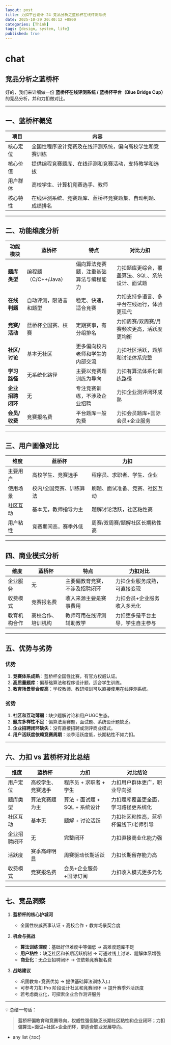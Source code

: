 ```yaml
---
layout: post
title: 力扣平台设计-24-竞品分析之蓝桥杯在线评测系统
date: 2025-10-29 20:40:12 +0800
categories: [Think]
tags: [design, system, life]
published: true
---
```



# chat

## 竞品分析之蓝桥杯

好的，我们来详细做一份 **蓝桥杯在线评测系统 / 蓝桥杯平台（Blue Bridge Cup）** 的竞品分析，并和力扣做对比。

---

## **一、蓝桥杯概览**

| 项目   | 内容                            |
| ---- | ----------------------------- |
| 核心定位 | 全国性程序设计竞赛及在线评测系统，偏向高校学生和竞赛训练  |
| 核心价值 | 提供编程竞赛题库、在线评测和竞赛活动，支持教学和选拔    |
| 用户群体 | 高校学生、计算机竞赛选手、教师               |
| 核心特性 | 在线评测系统、竞赛题库、蓝桥杯竞赛题集、自动判题、成绩排名 |

---

## **二、功能维度分析**

| 功能模块       | 蓝桥杯             | 特点                  | 对比力扣                      |
| ---------- | --------------- | ------------------- | ------------------------- |
| **题库类型**   | 编程题（C/C++/Java） | 偏向算法竞赛题，注重基础算法与编程能力 | 力扣题库更综合，覆盖算法、SQL、系统设计、面试题 |
| **在线判题**   | 自动评测，限语言和题型     | 稳定、快速，适合竞赛          | 力扣支持多语言、多平台在线运行，体验更现代     |
| **竞赛/活动**  | 蓝桥杯全国赛、校赛       | 定期赛事，有分组排名          | 力扣周赛/双周赛/月赛频次更高，活跃度更均衡    |
| **社区/讨论**  | 基本无社区           | 更多偏向校内老师和学生的内部交流    | 力扣社区活跃，题解和讨论体系完整          |
| **学习路径**   | 无系统化路径          | 主要以竞赛题训练为导向         | 力扣有算法体系化训练路径              |
| **企业招聘闭环** | 无               | 专注竞赛训练，不涉及企业招聘      | 力扣企业测评闭环成熟                |
| **会员/收费**  | 竞赛报名费           | 平台题库一般免费            | 力扣会员题库+国际会员+企业服务          |

---

## **三、用户画像对比**

| 维度   | 蓝桥杯          | 力扣               |
| ---- | ------------ | ---------------- |
| 主要用户 | 高校学生、竞赛选手    | 程序员、求职者、学生、企业    |
| 使用场景 | 校内/全国竞赛、训练算法 | 刷题、面试准备、竞赛、社区互动  |
| 社区互动 | 基本无，教师指导为主   | 题解讨论活跃，社区粘性高     |
| 用户粘性 | 竞赛期间高，赛季外低   | 周赛/双周赛/题解社区长期粘性高 |

---

## **四、商业模式分析**

| 维度     | 蓝桥杯       | 特点              | 力扣对比             |
| ------ | --------- | --------------- | ---------------- |
| 企业服务   | 无         | 主要偏教育竞赛，不涉及招聘闭环 | 力扣企业服务成熟，可直接变现   |
| 收费模式   | 竞赛报名费     | 收入来源主要是赛事费用     | 力扣会员+企业服务收入多元化   |
| 教育机构合作 | 高校合作、培训机构 | 教师可用在线评测辅助教学    | 力扣更多是平台主导，学生自主参与 |

---

## **五、优势与劣势**

### **优势**

1. **竞赛体系成熟**：蓝桥杯全国性比赛，有官方权威认证。
2. **高质量题库**：偏基础算法和程序设计题，适合学生训练。
3. **教育场景契合度高**：学校教师、教研培训可以直接使用在线评测系统。

### **劣势**

1. **社区和互动薄弱**：缺少题解讨论和用户UGC生态。
2. **题库多样性不足**：偏算法竞赛题，面试题、系统设计题缺乏。
3. **企业招聘闭环缺失**：没有直接招聘或测评商业模式。
4. **用户活跃度依赖竞赛周期**：淡季活跃度低，长期粘性不如力扣。

---

## **六、力扣 vs 蓝桥杯对比总结**

| 维度     | 蓝桥杯       | 力扣                    | 对比结论                |
| ------ | --------- | --------------------- | ------------------- |
| 用户定位   | 高校学生、竞赛选手 | 程序员 + 求职者 + 学生        | 力扣用户群体更广，职业导向强      |
| 题库类型   | 算法竞赛题为主   | 算法 + 面试题 + SQL + 系统设计 | 力扣题库覆盖更全面，学习路径更系统化  |
| 社区互动   | 基本无       | 题解 + 讨论活跃             | 力扣社区粘性高，蓝桥杯偏线下/老师引导 |
| 企业招聘闭环 | 无         | 完整闭环                  | 力扣直接商业化能力强          |
| 活跃度    | 赛季高峰明显    | 周赛驱动长期活跃              | 力扣长期留存能力高           |
| 收费模式   | 竞赛报名费     | 会员+企业服务+国际订阅          | 力扣收入模式更多元化          |

---

## **七、竞品洞察**

1. **蓝桥杯的核心护城河**

   * 全国性权威赛事认证 + 高校合作 + 教育场景契合度

2. **机会与挑战**

   * **算法训练深度**：基础好但难度中等偏低 → 高难度题库不足
   * **用户粘性**：缺乏社区和长期活跃机制 → 可通过线上讨论、题解体系增强
   * **商业化**：无企业招聘闭环 → 仅依赖竞赛报名费

3. **战略建议**

   * 巩固教育+竞赛优势 → 提供基础算法训练入口
   * 可参考力扣 Pro 阶段设计社区和竞赛闭环 → 提升赛季外活跃度
   * 若考虑商业化，可探索企业合作测评服务

---

💡 总结一句话：

> **蓝桥杯偏教育和竞赛导向，权威性强但缺乏长期社区粘性和企业闭环；力扣偏算法+面试+社区+企业闭环，更适合职业发展导向。**


* any list
{:toc}